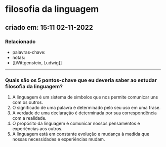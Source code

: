 # filosofia da linguagem
## criado em: 15:11 02-11-2022

### Relacionado
- palavras-chave: 
- notas: 
- [[Wittgenstein, Ludwig]]
---
### Quais são os 5 pontos-chave que eu deveria saber ao estudar filosofia da linguagem?

1. A linguagem é um sistema de símbolos que nos permite comunicar uns com os outros.
2. O significado de uma palavra é determinado pelo seu uso em uma frase.
3. A verdade de uma declaração é determinada por sua correspondência com a realidade.
4. O propósito da linguagem é comunicar nossos pensamentos e experiências aos outros.
5. A linguagem está em constante evolução e mudança à medida que nossas necessidades e experiências mudam.